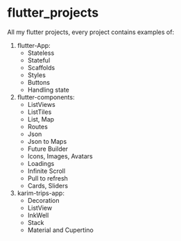 # flutter_projects
All my flutter projects, every project contains examples of:

1. flutter-App:
    - Stateless
    - Stateful
    - Scaffolds
    - Styles
    - Buttons
    - Handling state
2. flutter-components:
    - ListViews
    - ListTiles
    - List, Map
    - Routes
    - Json
    - Json to Maps
    - Future Builder
    - Icons, Images, Avatars
    - Loadings
    - Infinite Scroll
    - Pull to refresh
    - Cards, Sliders
3. karim-trips-app:
    - Decoration
    - ListView
    - InkWell
    - Stack
    - Material and Cupertino
    
